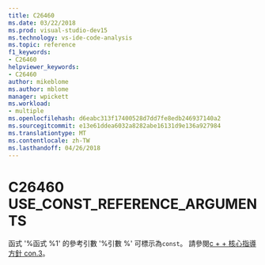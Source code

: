 ```yaml
---
title: C26460
ms.date: 03/22/2018
ms.prod: visual-studio-dev15
ms.technology: vs-ide-code-analysis
ms.topic: reference
f1_keywords:
- C26460
helpviewer_keywords:
- C26460
author: mikeblome
ms.author: mblome
manager: wpickett
ms.workload:
- multiple
ms.openlocfilehash: d6eabc313f17400528d7dd7fe8edb246937140a2
ms.sourcegitcommit: e13e61ddea6032a8282abe16131d9e136a927984
ms.translationtype: MT
ms.contentlocale: zh-TW
ms.lasthandoff: 04/26/2018
---
```

# <a name="c26460-useconstreferencearguments"></a>C26460 USE_CONST_REFERENCE_ARGUMENTS

  函式 '%函式 %1' 的參考引數 '%引數 %' 可標示為`const`。 請參閱[c + + 核心指導方針 con.3](https://github.com/isocpp/CppCoreGuidelines/blob/master/CppCoreGuidelines.md#Rconst-ref)。